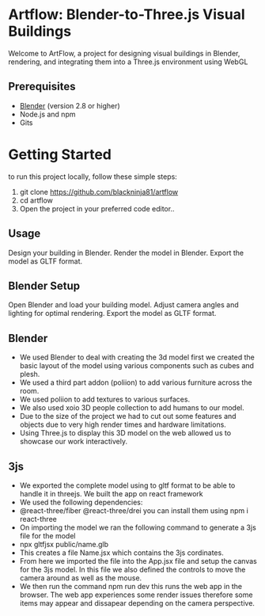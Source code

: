 
# Artflow: Blender-to-Three.js Visual Buildings

Welcome to ArtFlow, a project for designing visual buildings in Blender, rendering, and integrating them into a Three.js environment using WebGL

## Prerequisites

- [Blender](https://www.blender.org/) (version 2.8 or higher)
- Node.js and npm
- Gits

# Getting Started

to run this project locally, follow these simple steps:

1. git clone https://github.com/blackninja81/artflow
2. cd artflow
3. Open the project in your preferred code editor..

## Usage

Design your building in Blender.
Render the model in Blender.
Export the model as GLTF format.


## Blender Setup
 Open Blender and load your building model.
 Adjust camera angles and lighting for optimal rendering.
 Export the model as GLTF format.

 ## Blender
 - We used Blender to deal with creating the 3d model first we created the basic layout of the model using various components such as cubes and plesh. 
 - We used a third part addon (poliion) to add various furniture across the room. 
 - We used poliion to add textures to various surfaces.
 - We also used xoio 3D people collection to add humans to our model.
 - Due to the size of the project we had to cut out some features and objects due to very high render times and hardware limitations. 
 - Using Three.js to display this 3D model on the web allowed us to showcase our work interactively. 

 ## 3js
 - We exported the complete model using to gltf format to be able to handle it in threejs. We built the app on react framework
 - We used the following dependencies: 
 - @react-three/fiber @react-three/drei you can install them using npm i  react-three
 - On importing the model we ran the following command to generate a 3js file for the model 
 - npx gltfjsx public/name.glb                                                            
 - This creates a file Name.jsx which contains the 3js cordinates. 
 - From here we imported the file into the App.jsx file and setup the canvas for the 3js model. In this file we also defined 
 the controls to move the camera around as well as the mouse.
- We then run the command npm run dev this runs the web app in the browser. The web app experiences some render issues 
 therefore some items may appear and dissapear depending on the camera perspective.

